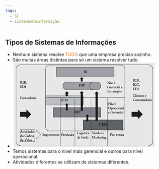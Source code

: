 ```yaml
---
tags:
  - SI
  - sistemasDeInformação
---
```


## Tipos de Sistemas de Informações

- Nenhum sistema resolve <span style="color:#d97f36">TUDO</span> que uma empresa precisa sozinho.
- São muitas áreas distintas para só um sistema resolver tudo.
- ![](img/Pasted%20image%2020240307134546.png)
- Temos sistemas para o nível mais gerencial e outros para nível operacional.
- Atividades diferentes se utilizam de sistemas diferentes. 